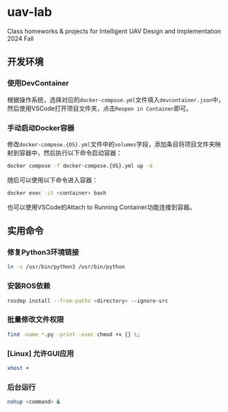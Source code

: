 # uav-lab

Class homeworks & projects for Intelligent UAV Design and Implementation 2024 Fall

## 开发环境

### 使用DevContainer

根据操作系统，选择对应的`docker-compose.yml`文件填入`devcontainer.json`中，然后使用VSCode打开项目文件夹，点击`Reopen in Container`即可。

### 手动启动Docker容器

修改`docker-compose.{OS}.yml`文件中的`volumes`字段，添加条目将项目文件夹映射到容器中，然后执行以下命令启动容器：

```bash
docker compose -f docker-compose.{OS}.yml up -d
```

随后可以使用以下命令进入容器：

```bash
docker exec -it <container> bash
```

也可以使用VSCode的Attach to Running Container功能连接到容器。

## 实用命令

### 修复Python3环境链接

```bash
ln -s /usr/bin/python3 /usr/bin/python
```

### 安装ROS依赖

```bash
rosdep install --from-paths <directory> --ignore-src
```

### 批量修改文件权限

```bash
find -name *.py -print -exec chmod +x {} \;
```

### [Linux] 允许GUI应用

```bash
xhost +
```

### 后台运行

```bash
nohup <command> &
```
